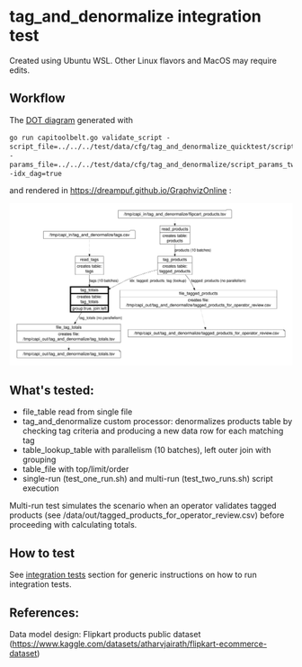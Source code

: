 # tag_and_denormalize integration test

Created using Ubuntu WSL. Other Linux flavors and MacOS may require edits.

## Workflow

The [DOT diagram](../../../doc/glossary.md#dot-diagrams) generated with
```
go run capitoolbelt.go validate_script -script_file=../../../test/data/cfg/tag_and_denormalize_quicktest/script.json -params_file=../../../test/data/cfg/tag_and_denormalize/script_params_two_runs.json -idx_dag=true
```
and rendered in https://dreampuf.github.io/GraphvizOnline :

![drawing](../../../doc/dot-tag-and-denormalize.svg)

## What's tested:

- file_table read from single file
- tag_and_denormalize custom processor: denormalizes products table by checking tag criteria and producing a new data row for each matching tag
- table_lookup_table with parallelism (10 batches), left outer join with grouping
- table_file with top/limit/order
- single-run (test_one_run.sh) and multi-run (test_two_runs.sh) script execution

Multi-run test simulates the scenario when an operator validates tagged products (see /data/out/tagged_products_for_operator_review.csv) before proceeding with calculating totals.

## How to test

See [integration tests](../../../doc/testing.md#integration-tests) section for generic instructions on how to run integration tests.

## References:

Data model design: Flipkart products public dataset (https://www.kaggle.com/datasets/atharvjairath/flipkart-ecommerce-dataset)